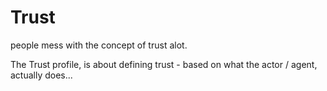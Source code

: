 # Trust

people mess with the concept of trust alot.  

The Trust profile, is about defining trust - based on what the actor / agent, actually does... 

